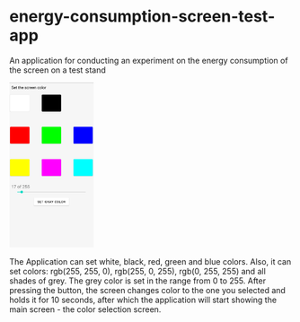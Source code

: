 # energy-consumption-screen-test-app
An application for conducting an experiment on the energy consumption of the screen on a test stand

<img src="img/Screenshot_1639094238.png" width="150" alt="app">

The Application can set white, black, red, green and blue colors. Also, it can set colors: rgb(255, 255, 0), rgb(255, 0, 255), rgb(0, 255, 255) and all shades of grey. The grey color is set in the range from 0 to 255.
After pressing the button, the screen changes color to the one you selected and holds it for 10 seconds, after which the application will start showing the main screen - the color selection screen.
